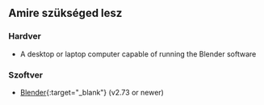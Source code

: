 ## Amire szükséged lesz

### Hardver

+ A desktop or laptop computer capable of running the Blender software

### Szoftver

+ [Blender](https://www.blender.org/download/){:target="_blank"} (v2.73 or newer)